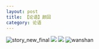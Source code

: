```yaml
---
layout: post
title: 【论语】颜回
category: 论语
---
```

![story_new_final](http://r8s97vm6g.hd-bkt.clouddn.com/img/story_new_final.png)
![](http://r8s97vm6g.hd-bkt.clouddn.com/img/kong-0317-1.png)
![](http://r8s97vm6g.hd-bkt.clouddn.com/img/kong-0317-2.png)
![wanshan](http://r8s97vm6g.hd-bkt.clouddn.com/img/wanshan.png)

  




